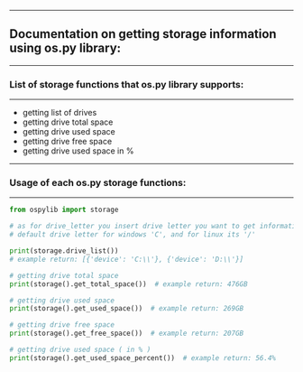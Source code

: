 ------------------------
## Documentation on getting storage information using os.py library:
-------------------------
### List of storage functions that os.py library supports:
------------------------

* getting list of drives
* getting drive total space
* getting drive used space
* getting drive free space
* getting drive used space in %

------------------------
### Usage of each os.py storage functions:
------------------------

```python
from ospylib import storage

# as for drive_letter you insert drive letter you want to get information about, example: 'C'
# default drive letter for windows 'C', and for linux its '/'

print(storage.drive_list())
# example return: [{'device': 'C:\\'}, {'device': 'D:\\'}]

# getting drive total space
print(storage().get_total_space())  # example return: 476GB

# getting drive used space
print(storage().get_used_space())  # example return: 269GB

# getting drive free space
print(storage().get_free_space())  # example return: 207GB

# getting drive used space ( in % )
print(storage().get_used_space_percent())  # example return: 56.4%
```